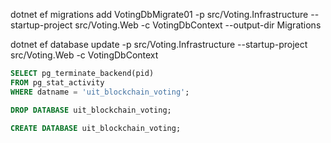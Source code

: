 dotnet ef migrations add VotingDbMigrate01 -p src/Voting.Infrastructure --startup-project src/Voting.Web -c VotingDbContext --output-dir Migrations

dotnet ef database update -p src/Voting.Infrastructure --startup-project src/Voting.Web -c VotingDbContext

```sql
SELECT pg_terminate_backend(pid)
FROM pg_stat_activity
WHERE datname = 'uit_blockchain_voting';

DROP DATABASE uit_blockchain_voting;

CREATE DATABASE uit_blockchain_voting;
```